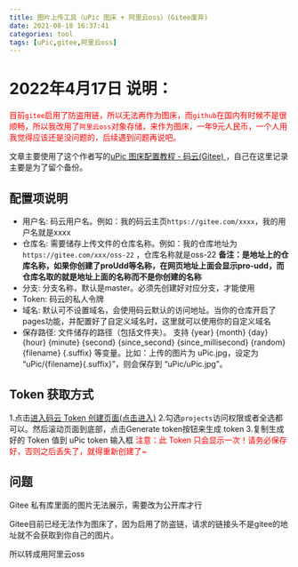 ```yaml
---
title: 图片上传工具（uPic 图床 + 阿里云oss）(Gitee废弃)
date: 2021-08-18 16:37:41
categories: tool
tags: [uPic,gitee,阿里云oss]
---
```


# 2022年4月17日  说明：
<font color="red">目前`gitee`启用了防盗用链，所以无法再作为图床，而`github`在国内有时候不是很顺畅，所以我改用了`阿里云oss`对象存储，来作为图床，一年9元人民币，一个人用我觉得应该还是没问题的，后续遇到问题再说吧。
</font>

文章主要使用了这个作者写的[uPic 图床配置教程 - 码云(Gitee)
](https://blog.svend.cc/upic/tutorials/gitee/)，自己在这里记录主要是为了留个备份。

## 配置项说明
<!--more-->
* 用户名: 码云用户名。例如：我的码云主页`https://gitee.com/xxxx`，我的用户名就是xxxx
* 仓库名: 需要储存上传文件的仓库名称。例如：我的仓库地址为 `https://gitee.com/xxx/oss-22` ，仓库名称就是oss-22 **备注：是地址上的仓库名称，如果你创建了proUdd等名称，在网页地址上面会显示pro-udd，而仓库名取的就是地址上面的名称而不是你创建的名称**
* 分支: 分支名称，默认是master。必须先创建好对应分支，才能使用
* Token: 码云的私人令牌
* 域名: 默认可不设置域名，会使用码云默认的访问地址。当你的仓库开启了pages功能，并配置好了自定义域名时，这里就可以使用你的自定义域名
* 保存路径: 文件储存的路径（包括文件夹）。 支持 {year} {month} {day} {hour} {minute} {second} {since_second} {since_millisecond} {random} {filename} {.suffix} 等变量。比如：上传的图片为 uPic.jpg，设定为 “uPic/{filename}{.suffix}”，则会保存到 “uPic/uPic.jpg”。

## Token 获取方式
1.点击[进入码云 Token 创建页面(点击进入)](https://gitee.com/profile/personal_access_tokens/new)
2.勾选`projects`访问权限或者全选都可以。然后滚动页面到底部，点击Generate token按钮来生成 token
3.复制生成好的 Token 值到 uPic token 输入框
<font color="red">注意：此 Token 只会显示一次！请务必保存好，否则之后丢失了，就得重新创建了~</font>

## 问题
Gitee 私有库里面的图片无法展示，需要改为公开库才行

Gitee目前已经无法作为图床了，因为启用了防盗链，请求的链接头不是gitee的地址就不会获取到你自己的图片。

所以转成用阿里云oss